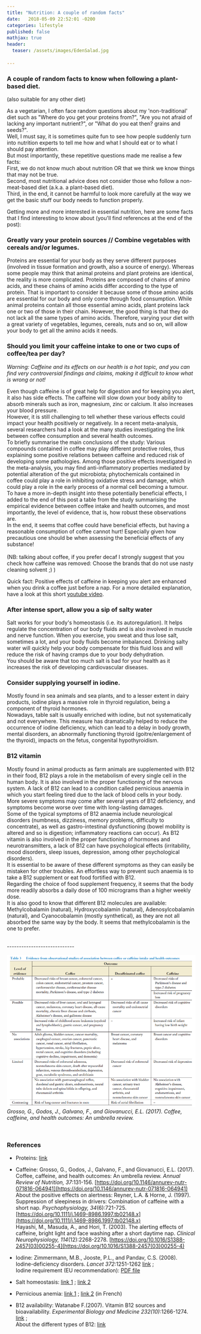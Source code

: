 ```yaml
---
title: "Nutrition: A couple of random facts"
date:   2018-05-09 22:52:01 -0200
categories: lifestyle
published: false
mathjax: true
header:
  teaser: /assets/images/EdenSalad.jpg

---
```


### A couple of random facts to know when following a plant-based diet. 
(also suitable for any other diet)

As a vegetarian, I often face random questions about my 'non-traditional' diet such as "Where do you get your proteins from?", "Are you not afraid of lacking any important nutrient?", or "What do you eat then? grains and seeds?". <br>
Well, I must say, it is sometimes quite fun to see how people suddenly turn into nutrition experts to tell me how and what I should eat or to what I should pay attention. <br>
But most importantly, these repetitive questions made me realise a few facts: <br>
First, we do not know much about nutrition OR that we think we know things that may not be true. <br>
Second, most nutritional advice does not consider those who follow a non-meat-based diet (a.k.a. a plant-based diet). <br>
Third, in the end, it cannot be harmful to look more carefully at the way we get the basic stuff our body needs to function properly. <br>

Getting more and more interested in essential nutrition, here are some facts that I find interesting to know about (you'll find references at the end of the post): 

### Greatly vary your protein sources // Combine vegetables with cereals and/or legumes. <br>
Proteins are essential for your body as they serve different purposes (involved in tissue formation and growth, also a source of energy). 
Whereas some people may think that animal proteins and plant proteins are identical, the reality is more complicated. Proteins are composed of chains of amino acids, and these chains of amino acids differ according to the type of protein. That is important to consider it because some of those amino acids are essential for our body and only come through food consumption. 
While animal proteins contain all those essential amino acids, plant proteins lack one or two of those in their chain. However, the good thing is that they do not lack all the same types of amino acids. Therefore, varying your diet with a great variety of vegetables, legumes, cereals, nuts and so on, will allow your body to get all the amino acids it needs. 

### Should you limit your caffeine intake to one or two cups of coffee/tea per day? <br>
*Warning: Caffeine and its effects on our health is a hot topic, and you can find very controversial findings and claims, making it difficult to know what is wrong or not!* <br>

Even though caffeine is of great help for digestion and for keeping you alert, it also has side effects.
The caffeine will slow down your body ability to absorb minerals such as iron, magnesium, zinc or calcium. It also increases your blood pressure. <br>
However, it is still challenging to tell whether these various effects could impact your health positively or negatively. 
In a recent meta-analysis, several researchers had a look at the many studies investigating the link between coffee consumption and several health outcomes. <br>
To briefly summarise the main conclusions of the study: Various compounds contained in coffee may play different protective roles, thus explaining some positive relations between caffeine and reduced risk of developing some pathologies. Among those positive effects investigated in the meta-analysis, you may find anti-inflammatory properties mediated by potential alteration of the gut microbiota; phytochemicals contained in coffee could play a role in inhibiting oxidative stress and damage, which could play a role in the early process of a normal cell becoming a tumour. To have a more in-depth insight into these potentially beneficial effects, I added to the end of this post a table from the study summarising the empirical evidence between coffee intake and health outcomes, and most importantly, the level of evidence, that is, how robust these observations are. <br>
In the end, it seems that coffee could have beneficial effects, but having a reasonable consumption of coffee cannot hurt! Especially given how precautious one should be when assessing the beneficial effects of any substance!<br>
<br>
(NB: talking about coffee, if you prefer decaf I strongly suggest that you check how caffeine was removed: Choose the brands that do not use nasty cleaning solvent ;) ) <br>

Quick fact: Positive effects of caffeine in keeping you alert are enhanced when you drink a coffee just before a nap. For a more detailed explanation, have a look at this short [youtube video](https://www.youtube.com/watch?v=CaI5LWj6ams).
<br>
### After intense sport, allow you a sip of salty water <br>
Salt works for your body's homeostasis (i.e. its autoregulation). It helps regulate the concentration of our body fluids and is also involved in muscle and nerve function. When you exercise, you sweat and thus lose salt, sometimes a lot, and your body fluids become imbalanced. Drinking salty water will quickly help your body compensate for this fluid loss and will reduce the risk of having cramps due to your body dehydration. <br>
You should be aware that too much salt is bad for your health as it increases the risk of developing cardiovascular diseases.

### Consider supplying yourself in iodine. <br>
Mostly found in sea animals and sea plants, and to a lesser extent in dairy products, iodine plays a massive role in thyroid regulation, being a component of thyroid hormones. <br>
Nowadays, table salt is usually enriched with iodine, but not systematically and not everywhere. This measure has dramatically helped to reduce the occurrence of iodine deficiency, which can lead to a delay in body growth, mental disorders, an abnormally functioning thyroid (goitre/enlargement of the thyroid), impacts on the fetus, congenital hypothyroidism. <br>
  
### B12 vitamin <br>
Mostly found in animal products as farm animals are supplemented with B12 in their food, B12 plays a role in the metabolism of every single cell in the human body. It is also involved in the proper functioning of the nervous system.
A lack of B12 can lead to a condition called pernicious anaemia in which you start feeling tired due to the lack of blood cells in your body. More severe symptoms may come after several years of B12 deficiency, and symptoms become worse over time with long-lasting damages. <br>
Some of the typical symptoms of B12 anaemia include neurological disorders (numbness, dizziness, memory problems, difficulty to concentrate), as well as gastro-intestinal dysfunctioning (bowel mobility is altered and so is digestion; inflammatory reactions can occur). As B12 vitamin is also involved in the proper functioning of hormones and neurotransmitters, a lack of B12 can have psychological effects (irritability, mood disorders, sleep issues, depression, among other psychological disorders). <br>
It is essential to be aware of these different symptoms as they can easily be mistaken for other troubles.
An effortless way to prevent such anaemia is to take a B12 supplement or eat food fortified with B12. <br>
Regarding the choice of food supplement frequency, it seems that the body more readily absorbs a daily dose of 100 micrograms than a higher weekly dose. <br>
It is also good to know that different B12 molecules are available: Methylcobalamin (natural), Hydroxycobalamin (natural), Adenosylcobalamin (natural), and Cyanocobalamin (mostly synthetical), as they are not all absorbed the same way by the body.
It seems that methylcobalamin is the one to prefer.

<br>
----------------------------
<br>

![Table3_Grossetal2017](/pdf/gross2017_table3.png)
*Grosso, G., Godos, J., Galvano, F., and Giovanucci, E.L. (2017). Coffee, caffeine, and health outcomes: An umbrella review.* <br>

<br>

### References
- Proteins: [link](https://nutritionstudies.org/animal-vs-plant-protein/)

- Caffeine: Grosso, G., Godos, J., Galvano, F., and Giovanucci, E.L. (2017). Coffee, caffeine, and health outcomes: An umbrella review. *Annual Review of Nutrition, 37*:131-156. [https://doi.org/10.1146/annurev-nutr-071816-064941](https://doi.org/10.1146/annurev-nutr-071816-064941) <br>
About the positive effects on alertness: Reyner, L.A. & Horne, J. (1997). Suppression of sleepiness in drivers: Combination of caffeine with a short nap. *Psychophysiology, 34*(6):721-725. [https://doi.org/10.1111/j.1469-8986.1997.tb02148.x](https://doi.org/10.1111/j.1469-8986.1997.tb02148.x) <br> 
Hayashi, M., Masuda, A., and Hori, T. (2003). The alerting effects of caffeine, bright light and face washing after a short daytime nap. *Clinical Neurophysiology, 114*(12):2268-2278. [https://doi.org/10.1016/S1388-2457(03)00255-4](https://doi.org/10.1016/S1388-2457(03)00255-4) <br>

- Iodine: Zimmermann, M.B., Jooste, P.L., and Pandav, C.S. (2008). Iodine-deficiency disorders. *Lancet 372*:1251-1262 
[link](https://www.thelancet.com/journals/lancet/article/PIIS0140673608610053/abstract?code=lancet-site) ; <br>
Iodine requirement (EU recommendation): [PDF file](https://www.efsa.europa.eu/sites/default/files/assets/DRV_Summary_tables_jan_17.pdf)

- Salt homeostasis: [link 1](http://healthyeating.sfgate.com/importance-water-salt-body-homeostasis-10409.html) ; [link 2](https://www.dwfitnessfirst.com/inside-track/nutrition/salt-and-exercise-why-salt-is-an-essential-part-of-your-workout/)

- Pernicious anemia: [link 1](https://www.nhlbi.nih.gov/health-topics/pernicious-anemia#Signs,-Symptoms,-and-Complications) ; [link 2](http://www.vitamine-b12.net/symptomes-carence-vitamine-b12/) (in French) 

- B12 availability: Watanabe F.(2007). Vitamin B12 sources and bioavailability.  *Experimental Biology and Medicine 232(10)*:1266-1274. 
[link](http://journals.sagepub.com/doi/abs/10.3181/0703-MR-67?url_ver=Z39.88-2003&rfr_id=ori:rid:crossref.org&rfr_dat=cr_pub%3dpubmed) ; <br>
About the different types of B12: [link](https://www.nature.com/articles/ejcn2014165?foxtrotcallback=true)
